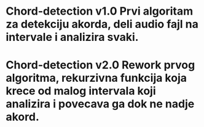 # Chord-detection v1.0 Prvi algoritam za detekciju akorda, deli audio fajl na intervale i analizira svaki.

# Chord-detection v2.0 Rework prvog algoritma, rekurzivna funkcija koja krece od malog intervala koji analizira i povecava ga dok ne nadje akord.
